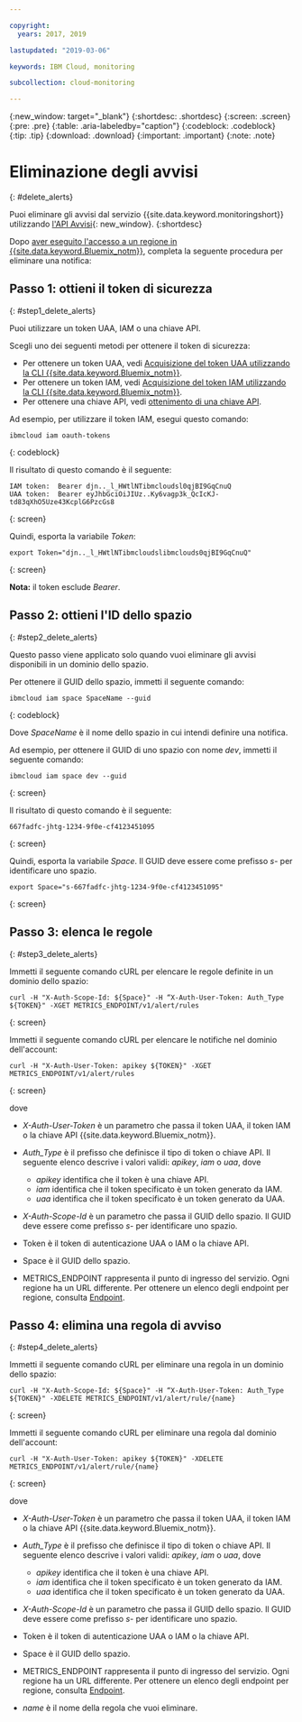 ```yaml
---

copyright:
  years: 2017, 2019

lastupdated: "2019-03-06"

keywords: IBM Cloud, monitoring

subcollection: cloud-monitoring

---
```


{:new_window: target="_blank"}
{:shortdesc: .shortdesc}
{:screen: .screen}
{:pre: .pre}
{:table: .aria-labeledby="caption"}
{:codeblock: .codeblock}
{:tip: .tip}
{:download: .download}
{:important: .important}
{:note: .note}



# Eliminazione degli avvisi
{: #delete_alerts}

Puoi eliminare gli avvisi dal servizio {{site.data.keyword.monitoringshort}} utilizzando [l'API Avvisi](https://console.bluemix.net/apidocs/940-ibm-cloud-monitoring-alerts-api?&language=node#introduction){: new_window}.
{:shortdesc}


Dopo [aver eseguito l'accesso a un regione in {{site.data.keyword.Bluemix_notm}}](/docs/services/cloud-monitoring/qa/cli_qa.html#login), completa la seguente procedura per eliminare una notifica:


## Passo 1: ottieni il token di sicurezza
{: #step1_delete_alerts}

Puoi utilizzare un token UAA, IAM o una chiave API. 

Scegli uno dei seguenti metodi per ottenere il token di sicurezza:
	
* Per ottenere un token UAA, vedi [Acquisizione del token UAA utilizzando la CLI {{site.data.keyword.Bluemix_notm}}](/docs/services/cloud-monitoring/security/auth_uaa.html#uaa_cli).
* Per ottenere un token IAM, vedi [Acquisizione del token IAM utilizzando la CLI {{site.data.keyword.Bluemix_notm}}](/docs/services/cloud-monitoring/security/auth_iam.html#auth_iam).
* Per ottenere una chiave API, vedi [ottenimento di una chiave API](/docs/services/cloud-monitoring/security/auth_api_key.html#auth_api_key).
	
Ad esempio, per utilizzare il token IAM, esegui questo comando:

```
ibmcloud iam oauth-tokens
```
{: codeblock}
	
Il risultato di questo comando è il seguente:
	
```
IAM token:  Bearer djn.._l_HWtlNTibmcloudsl0qjBI9GqCnuQ
UAA token:  Bearer eyJhbGciOiJIUz..Ky6vagp3k_QcIcKJ-td83qXhO5Uze43KcplG6PzcGs8
```
{: screen}
	
Quindi, esporta la variabile *Token*:
	
```
export Token="djn.._l_HWtlNTibmcloudslibmclouds0qjBI9GqCnuQ"
```
{: screen}
	
**Nota:** il token esclude *Bearer*.
	

## Passo 2: ottieni l'ID dello spazio 
{: #step2_delete_alerts}

Questo passo viene applicato solo quando vuoi eliminare gli avvisi disponibili in un dominio dello spazio.

Per ottenere il GUID dello spazio, immetti il seguente comando:
	
```
ibmcloud iam space SpaceName --guid
```
{: codeblock}
	
Dove *SpaceName* è il nome dello spazio in cui intendi definire una notifica. 
	
Ad esempio, per ottenere il GUID di uno spazio con nome *dev*, immetti il seguente comando:
	
```
ibmcloud iam space dev --guid
```
{: screen}
	
Il risultato di questo comando è il seguente:
	
```
667fadfc-jhtg-1234-9f0e-cf4123451095
```
{: screen}
	
Quindi, esporta la variabile *Space*. Il GUID deve essere come prefisso *s-* per identificare uno spazio.
	
```
export Space="s-667fadfc-jhtg-1234-9f0e-cf4123451095"
```
{: screen}

	

## Passo 3: elenca le regole
{: #step3_delete_alerts}


Immetti il seguente comando cURL per elencare le regole definite in un dominio dello spazio:

```
curl -H "X-Auth-Scope-Id: ${Space}" -H “X-Auth-User-Token: Auth_Type ${TOKEN}" -XGET METRICS_ENDPOINT/v1/alert/rules

```
{: screen}

Immetti il seguente comando cURL per elencare le notifiche nel dominio dell'account:

```
curl -H "X-Auth-User-Token: apikey ${TOKEN}" -XGET METRICS_ENDPOINT/v1/alert/rules
```
{: screen}

dove
	
* *X-Auth-User-Token* è un parametro che passa il token UAA, il token IAM o la chiave API {{site.data.keyword.Bluemix_notm}}.
	
* *Auth_Type* è il prefisso che definisce il tipo di token o chiave API. Il seguente elenco descrive i valori validi: *apikey*, *iam* o *uaa*, dove

    * *apikey* identifica che il token è una chiave API.
	* *iam* identifica che il token specificato è un token generato da IAM.
	* *uaa* identifica che il token specificato è un token generato da UAA.
	
* *X-Auth-Scope-Id* è un parametro che passa il GUID dello spazio. Il GUID deve essere come prefisso *s-* per identificare uno spazio. 
	
* Token è il token di autenticazione UAA o IAM o la chiave API.
	
* Space è il GUID dello spazio. 
	
* METRICS_ENDPOINT rappresenta il punto di ingresso del servizio. Ogni regione ha un URL differente. Per ottenere un elenco degli endpoint per regione, consulta [Endpoint](/docs/services/cloud-monitoring/send_retrieve_metrics_ov.html#endpoints).


## Passo 4: elimina una regola di avviso
{: #step4_delete_alerts}
  

Immetti il seguente comando cURL per eliminare una regola in un dominio dello spazio:

```
curl -H "X-Auth-Scope-Id: ${Space}" -H “X-Auth-User-Token: Auth_Type ${TOKEN}" -XDELETE METRICS_ENDPOINT/v1/alert/rule/{name} 
```
{: screen}

Immetti il seguente comando cURL per eliminare una regola dal dominio dell'account:

```
curl -H "X-Auth-User-Token: apikey ${TOKEN}" -XDELETE METRICS_ENDPOINT/v1/alert/rule/{name} 
```
{: screen}

	
dove
	
* *X-Auth-User-Token* è un parametro che passa il token UAA, il token IAM o la chiave API {{site.data.keyword.Bluemix_notm}}.
	
* *Auth_Type* è il prefisso che definisce il tipo di token o chiave API. Il seguente elenco descrive i valori validi: *apikey*, *iam* o *uaa*, dove

    * *apikey* identifica che il token è una chiave API.
	* *iam* identifica che il token specificato è un token generato da IAM.
	* *uaa* identifica che il token specificato è un token generato da UAA.
	
* *X-Auth-Scope-Id* è un parametro che passa il GUID dello spazio. Il GUID deve essere come prefisso *s-* per identificare uno spazio. 
	
* Token è il token di autenticazione UAA o IAM o la chiave API.
	
* Space è il GUID dello spazio. 
	
* METRICS_ENDPOINT rappresenta il punto di ingresso del servizio. Ogni regione ha un URL differente. Per ottenere un elenco degli endpoint per regione, consulta [Endpoint](/docs/services/cloud-monitoring/send_retrieve_metrics_ov.html#endpoints).

* *name* è il nome della regola che vuoi eliminare.
	
